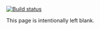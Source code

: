 [![Build status](https://build.appcenter.ms/v0.1/apps/bc374a34-a5e4-407c-a0d1-638c5e2cd2e6/branches/master/badge)](https://appcenter.ms)

This page is intentionally left blank.
